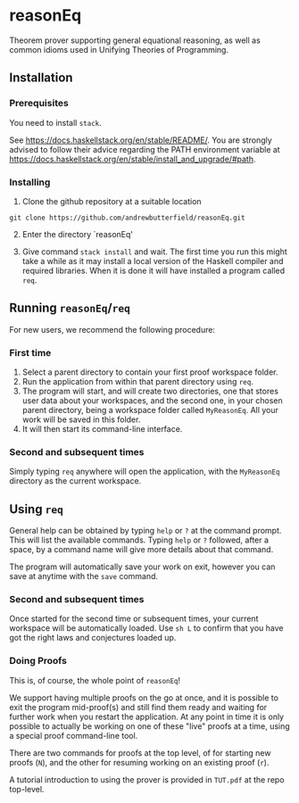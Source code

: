 # reasonEq

Theorem prover supporting general equational reasoning,
as well as common idioms used in Unifying Theories of Programming.

## Installation

### Prerequisites

You need to install `stack`.

See <https://docs.haskellstack.org/en/stable/README/>. You are strongly advised to follow their advice regarding the PATH environment variable at <https://docs.haskellstack.org/en/stable/install_and_upgrade/#path>.

### Installing

1. Clone the github repository at a suitable location

`git clone https://github.com/andrewbutterfield/reasonEq.git`

2. Enter the directory `reasonEq'

3. Give command `stack install` and wait. The first time you run this might take a while as it may install a local version of the Haskell compiler and required libraries. When it is done it will have installed a program called `req`.

## Running `reasonEq`/`req`

For new users, we recommend the following procedure:

### First time

1. Select a parent directory to contain your first proof workspace folder.
2. Run the application from within that parent directory using `req`.
3. The program will start, and will create two directories, one that stores user data about your workspaces, and the second one, in your chosen parent directory, being a workspace folder called `MyReasonEq`. All your work will be saved in this folder.
4. It will then start its command-line interface.

### Second and subsequent times

Simply typing `req` anywhere will open the application, with the `MyReasonEq` directory as the current workspace.

## Using `req`

General help can be obtained by typing `help` or `?` at the command prompt. 
This will list the available commands. Typing `help` or `?` followed, after a space, by a command name
will give more details about that command.

The program will automatically save your work on exit, however you can save at anytime with the `save` command.

### Second and subsequent times

Once started for the second time or subsequent times, your current workspace will be automatically loaded.
Use `sh L` to confirm that you have got the right laws and conjectures loaded up.

### Doing Proofs

This is, of course, the whole point of `reasonEq`!

We support having multiple proofs on the go at once, and it is possible to exit the program
mid-proof(s) and still find them ready and waiting for further work when you restart the application.
At any point in time it is only possible to actually be working on one of these "live" proofs at a time,
using a special proof command-line tool.

There are two commands for proofs at the top level, of for starting new proofs (`N`), and the other
for resuming working on an existing proof (`r`).

A tutorial introduction to using the prover is provided in `TUT.pdf` at the repo top-level.
